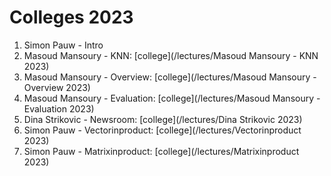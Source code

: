 # Colleges 2023

1. Simon Pauw - Intro
2. Masoud Mansoury - KNN: [college](/lectures/Masoud Mansoury - KNN 2023)
3. Masoud Mansoury - Overview: [college](/lectures/Masoud Mansoury - Overview 2023)
4. Masoud Mansoury - Evaluation: [college](/lectures/Masoud Mansoury - Evaluation 2023)
5. Dina Strikovic - Newsroom: [college](/lectures/Dina Strikovic 2023)
6. Simon Pauw - Vectorinproduct: [college](/lectures/Vectorinproduct 2023)
7. Simon Pauw - Matrixinproduct: [college](/lectures/Matrixinproduct 2023)
